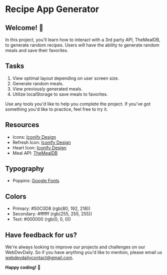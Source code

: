 # Recipe App Generator

## Welcome! 👋

In this project, you'll learn how to interact with a 3rd party API, TheMealDB, to generate random recipes. Users will have the ability to generate random meals and save their favorites.

## Tasks

1. View optimal layout depending on user screen size.
2. Generate random meals.
3. View previously generated meals.
4. Utilize localStorage to save meals to favorites.

Use any tools you'd like to help you complete the project. If you've got something you'd like to practice, feel free to try it.

## Resources

- Icons: [Iconify Design](https://icon-sets.iconify.design/)
- Refresh Icon: [Iconify Design](https://icon-sets.iconify.design/jam/refresh/)
- Heart Icon: [Iconify Design](https://icon-sets.iconify.design/mdi/heart/)
- Meal API: [TheMealDB](https://www.themealdb.com/)

## Typography

- Poppins: [Google Fonts](https://fonts.google.com/specimen/Poppins?query=poppins)

## Colors

- Primary: #50C0D8 (rgb(80, 192, 216))
- Secondary: #ffffff (rgb(255, 255, 255))
- Text: #000000 (rgb(0, 0, 0))

## Have feedback for us?

We're always looking to improve our projects and challenges on our WebDevDaily. So if you have anything you'd like to mention, please email us webdevdailycontact@gmail.com.

**Happy coding!** 🚀
